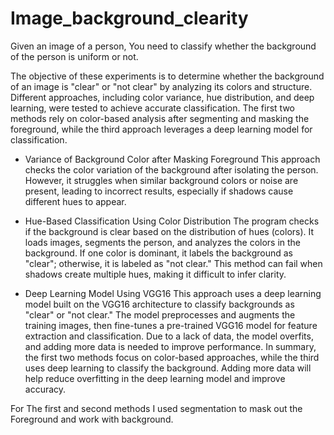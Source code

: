 # Image_background_clearity
Given an image of a person, You need to classify whether the background of the person is uniform or not.

The objective of these experiments is to determine whether the background of an image is "clear" or "not clear" by analyzing its colors and structure.
 Different approaches, including color variance, hue distribution, and deep learning, were tested to achieve accurate classification. 
The first two methods rely on color-based analysis after segmenting and masking the foreground, while the third approach 
leverages a deep learning model for classification.


- Variance of Background Color after Masking Foreground
This approach checks the color variation of the background after
isolating the person. However, it struggles when similar background colors or noise are present,
leading to incorrect results, especially if shadows cause different hues to appear.

- Hue-Based Classification Using Color Distribution
The program checks if the background is clear based on the distribution of hues (colors). 
It loads images, segments the person, and analyzes the colors in the background. 
If one color is dominant, it labels the background as "clear"; otherwise, it is labeled as "not clear." 
This method can fail when shadows create multiple hues, making it difficult to infer clarity.

- Deep Learning Model Using VGG16
This approach uses a deep learning model built on the VGG16 architecture to classify backgrounds as "clear" or "not clear."
The model preprocesses and augments the training images, then fine-tunes a pre-trained VGG16 model for feature extraction and classification. 
Due to a lack of data, the model overfits, and adding more data is needed to improve performance.
In summary, the first two methods focus on color-based approaches, while the third uses deep learning to classify the background. Adding more data will help reduce overfitting in the deep learning model and improve accuracy.


For The first and second methods I used segmentation to mask out the Foreground and work with background.
